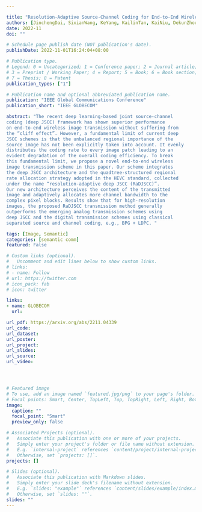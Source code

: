 ```yaml
---

title: "Resolution-Adaptive Source-Channel Coding for End-to-End Wireless Image Transmission"
authors: [JinchengDai, SixianWang, KeYang, KailinTan, KaiNiu, DekunZhou]
date: 2022-11
doi: ""

# Schedule page publish date (NOT publication's date).
publishDate: 2022-11-01T16:24:04+08:00

# Publication type.
# Legend: 0 = Uncategorized; 1 = Conference paper; 2 = Journal article;
# 3 = Preprint / Working Paper; 4 = Report; 5 = Book; 6 = Book section;
# 7 = Thesis; 8 = Patent
publication_types: ["1"]

# Publication name and optional abbreviated publication name.
publication: "IEEE Global Communications Conference"
publication_short: "IEEE GLOBECOM"

abstract: "The recent deep learning-based joint source-channel
coding (deep JSCC) framework has shown superior performance
on end-to-end wireless image transmission without suffering from
the “cliff effect”. However, a fundamental limit of current deep
JSCC schemes is that the unbalanced regional importance of the
source image has not been explicitly taken into account. It evenly
distributes the coding rate to every image patch leading to an
evident degradation of the overall coding efficiency. To break
this fundamental limit, we propose a novel end-to-end wireless
image transmission scheme in this paper. Our scheme integrates
the deep JSCC architecture and the quadtree-structured regional
rate allocation strategy adopted in the HEVC standard, collected
under the name “resolution-adaptive deep JSCC (RaDJSCC)”.
Our new architecture perceives the content of the transmitted
image and adaptively allocates more channel bandwidth to the
complex pixel blocks. Results show that for high-resolution
images, the proposed RaDJSCC transmission method generally
outperforms the emerging analog transmission schemes using
deep JSCC and the digital transmission schemes using classical
separated source and channel coding, e.g., BPG + LDPC. "

tags: [Image, Semantic]
categories: [semantic comm]
featured: False

# Custom links (optional).
#   Uncomment and edit lines below to show custom links.
# links:
# - name: Follow
# url: https://twitter.com
# icon_pack: fab
# icon: twitter

links:
- name: GLOBECOM
  url:

url_pdf: https://arxiv.org/abs/2211.04339
url_code: 
url_dataset:
url_poster:
url_project: 
url_slides:
url_source: 
url_video:




# Featured image
# To use, add an image named `featured.jpg/png` to your page's folder. 
# Focal points: Smart, Center, TopLeft, Top, TopRight, Left, Right, BottomLeft, Bottom, BottomRight.
image:
  caption: ""
  focal_point: "Smart"
  preview_only: false

# Associated Projects (optional).
#   Associate this publication with one or more of your projects.
#   Simply enter your project's folder or file name without extension.
#   E.g. `internal-project` references `content/project/internal-project/index.md`.
#   Otherwise, set `projects: []`.
projects: []

# Slides (optional).
#   Associate this publication with Markdown slides.
#   Simply enter your slide deck's filename without extension.
#   E.g. `slides: "example"` references `content/slides/example/index.md`.
#   Otherwise, set `slides: ""`.
slides: ""
---
```

